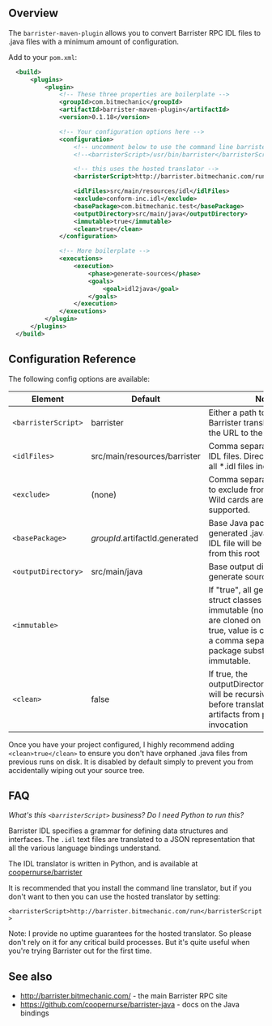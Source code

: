 ## Overview

The `barrister-maven-plugin` allows you to convert Barrister RPC IDL files to .java files with
a minimum amount of configuration.

Add to your `pom.xml`:

```xml
  <build>
      <plugins>
          <plugin>
              <!-- These three properties are boilerplate -->
              <groupId>com.bitmechanic</groupId>
              <artifactId>barrister-maven-plugin</artifactId>
              <version>0.1.18</version>

              <!-- Your configuration options here -->
              <configuration>
                  <!-- uncomment below to use the command line barrister translator -->
                  <!--<barristerScript>/usr/bin/barrister</barristerScript>-->

                  <!-- this uses the hosted translator -->
                  <barristerScript>http://barrister.bitmechanic.com/run</barristerScript>

                  <idlFiles>src/main/resources/idl</idlFiles>
                  <exclude>conform-inc.idl</exclude>
                  <basePackage>com.bitmechanic.test</basePackage>
                  <outputDirectory>src/main/java</outputDirectory>
                  <immutable>true</immutable>
                  <clean>true</clean>
              </configuration>

              <!-- More boilerplate -->
              <executions>
                  <execution>
                      <phase>generate-sources</phase>
                      <goals>
                          <goal>idl2java</goal>
                      </goals>
                  </execution>
              </executions>
          </plugin>
      </plugins>
  </build>
```

## Configuration Reference

The following config options are available:

Element             | Default                        | Notes
--------------------|--------------------------------|------
`<barristerScript>` | barrister                      | Either a path to the Python Barrister translation script, or the URL to the hosted service
`<idlFiles>`        | src/main/resources/barrister   | Comma separated paths to IDL files. Directories will have all *.idl files included.
`<exclude>`         | (none)                         | Comma separated file names to exclude from translation. Wild cards are not currently supported.
`<basePackage>`     | $groupId.$artifactId.generated | Base Java package for generated .java files - each IDL file will be a sub-package from this root
`<outputDirectory>` | src/main/java                  | Base output directory to generate source code to into
`<immutable>`       | <empty>                        | If "true", all generated Java struct classes will be immutable (no setters, arrays are cloned on read). If not true, value is considered to be a comma separated list of package substrings to make immutable.
`<clean>`           | false                          | If true, the outputDirectory+basePackage will be recursively deleted before translation to remove artifacts from previous invocation

Once you have your project configured, I highly recommend adding `<clean>true</clean>` to ensure you don't have orphaned
.java files from previous runs on disk.  It is disabled by default simply to prevent you from accidentally wiping out your
source tree.

## FAQ

*What's this `<barristerScript>` business?  Do I need Python to run this?*

Barrister IDL specifies a grammar for defining data structures and interfaces.  The `.idl` text files
are translated to a JSON representation that all the various language bindings understand.

The IDL translator is written in Python, and is available at
[coopernurse/barrister](https://github.com/coopernurse/barrister)

It is recommended that you install the command line translator, but if you don't want to then you can
use the hosted translator by setting:

`<barristerScript>http://barrister.bitmechanic.com/run</barristerScript>`

Note: I provide no uptime guarantees for the hosted translator.  So please don't rely on it for any
critical build processes.  But it's quite useful when you're trying Barrister out for the first time.


## See also

* http://barrister.bitmechanic.com/ - the main Barrister RPC site
* https://github.com/coopernurse/barrister-java - docs on the Java bindings
